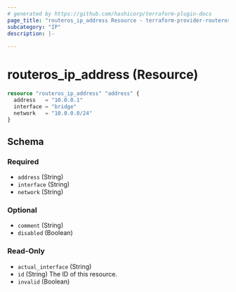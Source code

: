 ```yaml
---
# generated by https://github.com/hashicorp/terraform-plugin-docs
page_title: "routeros_ip_address Resource - terraform-provider-routeros"
subcategory: "IP"
description: |-
  
---
```


# routeros_ip_address (Resource)


```terraform
resource "routeros_ip_address" "address" {
  address   = "10.0.0.1"
  interface = "bridge"
  network   = "10.0.0.0/24"
}
```


<!-- schema generated by tfplugindocs -->
## Schema

### Required

- `address` (String)
- `interface` (String)
- `network` (String)

### Optional

- `comment` (String)
- `disabled` (Boolean)

### Read-Only

- `actual_interface` (String)
- `id` (String) The ID of this resource.
- `invalid` (Boolean)


